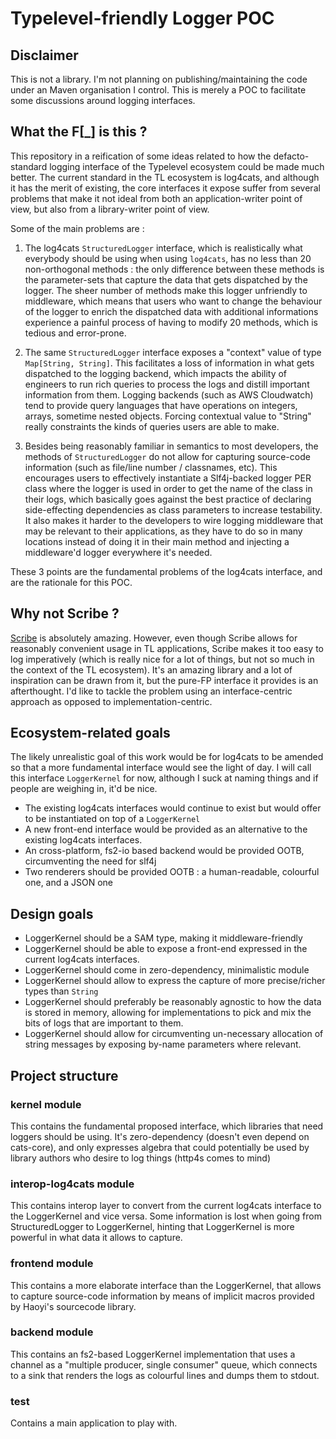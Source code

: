 # Typelevel-friendly Logger POC

## Disclaimer

This is not a library. I'm not planning on publishing/maintaining the code under an Maven organisation I control. This is merely a POC to facilitate some discussions around logging interfaces.

## What the F[_] is this ?

This repository in a reification of some ideas related to how the defacto-standard logging interface of the Typelevel ecosystem could be made much better. The current standard in the TL ecosystem is log4cats, and although it has the merit of existing, the core interfaces it expose suffer from several problems that make it not ideal from both an application-writer point of view, but also from a library-writer point of view.

Some of the main problems are :

1. The log4cats `StructuredLogger` interface, which is realistically what everybody should be using when using `log4cats`, has no less than 20 non-orthogonal methods : the only difference between these methods is the parameter-sets that capture the data that gets dispatched by the logger. The sheer number of methods make this logger unfriendly to middleware, which means that users who want to change the behaviour of the logger to enrich the dispatched data with additional informations experience a painful process of having to modify 20 methods, which is tedious and error-prone.

2. The same `StructuredLogger` interface exposes a "context" value of type `Map[String, String]`. This facilitates a loss of information in what gets dispatched to the logging backend, which impacts the ability of engineers to run rich queries to process the logs and distill important information from them. Logging backends (such as AWS Cloudwatch) tend to provide query languages that have operations on integers, arrays, sometime nested objects. Forcing contextual value to "String" really constraints the kinds of queries users are able to make.

3. Besides being reasonably familiar in semantics to most developers, the methods of `StructuredLogger` do not allow for capturing source-code information (such as file/line number / classnames, etc). This encourages users to effectively instantiate a Slf4j-backed logger PER class where the logger is used in order to get the name of the class in their logs, which basically goes against the best practice of declaring side-effecting dependencies as class parameters to increase testability. It also makes it harder to the developers to wire logging middleware that may be relevant to their applications, as they have to do so in many locations instead of doing it in their main method and injecting a middleware'd logger everywhere it's needed.

These 3 points are the fundamental problems of the log4cats interface, and are the rationale for this POC.

## Why not Scribe ?

[Scribe](https://github.com/outr/scribe) is absolutely amazing. However, even though Scribe allows for reasonably convenient usage in TL applications, Scribe makes it too easy to log imperatively (which is really nice for a lot of things, but not so much in the context of the TL ecosystem). It's an amazing library and a lot of inspiration can be drawn from it, but the pure-FP interface it provides is an afterthought. I'd like to tackle the problem using an interface-centric approach as opposed to implementation-centric.

## Ecosystem-related goals

The likely unrealistic goal of this work would be for log4cats to be amended so that a more fundamental interface would see the light of day. I will call this interface `LoggerKernel` for now, although I suck at naming things and if people are weighing in, it'd be nice.

* The existing log4cats interfaces would continue to exist but would offer to be instantiated on top of a `LoggerKernel`
* A new front-end interface would be provided as an alternative to the existing log4cats interfaces.
* An cross-platform, fs2-io based backend would be provided OOTB, circumventing the need for slf4j
* Two renderers should be provided OOTB : a human-readable, colourful one, and a JSON one

## Design goals

* LoggerKernel should be a SAM type, making it middleware-friendly
* LoggerKernel should be able to expose a front-end expressed in the current log4cats interfaces.
* LoggerKernel should come in zero-dependency, minimalistic module
* LoggerKernel should allow to express the capture of more precise/richer types than `String`
* LoggerKernel should preferably be reasonably agnostic to how the data is stored in memory, allowing for implementations to pick and mix the bits of logs that are important to them.
* LoggerKernel should allow for circumventing un-necessary allocation of string messages by exposing by-name parameters where relevant.

## Project structure

### kernel module

This contains the fundamental proposed interface, which libraries that need loggers should be using. It's zero-dependency (doesn't even depend on cats-core), and only expresses algebra that could potentially be used by library authors who desire to log things (http4s comes to mind)

### interop-log4cats module

This contains interop layer to convert from the current log4cats interface to the LoggerKernel and vice versa. Some information is lost when going
from StructuredLogger to LoggerKernel, hinting that LoggerKernel is more powerful in what data it allows to capture.

### frontend module

This contains a more elaborate interface than the LoggerKernel, that allows to capture source-code information by means of implicit macros provided
by Haoyi's sourcecode library.

### backend module

This contains an fs2-based LoggerKernel implementation that uses a channel as a "multiple producer, single consumer" queue, which connects to a
sink that renders the logs as colourful lines and dumps them to stdout.

### test

Contains a main application to play with.
